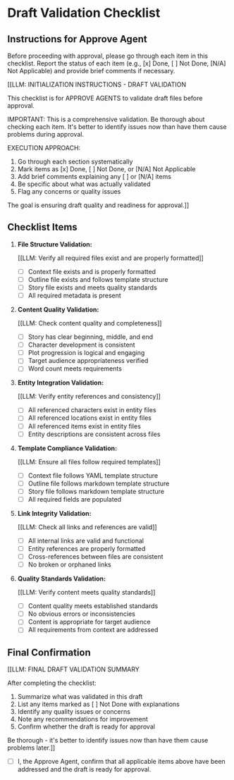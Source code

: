 <!-- Powered by BMAD™ Core -->

# Draft Validation Checklist

## Instructions for Approve Agent

Before proceeding with approval, please go through each item in this checklist. Report the status of each item (e.g., [x] Done, [ ] Not Done, [N/A] Not Applicable) and provide brief comments if necessary.

[[LLM: INITIALIZATION INSTRUCTIONS - DRAFT VALIDATION

This checklist is for APPROVE AGENTS to validate draft files before approval.

IMPORTANT: This is a comprehensive validation. Be thorough about checking each item. It's better to identify issues now than have them cause problems during approval.

EXECUTION APPROACH:

1. Go through each section systematically
2. Mark items as [x] Done, [ ] Not Done, or [N/A] Not Applicable
3. Add brief comments explaining any [ ] or [N/A] items
4. Be specific about what was actually validated
5. Flag any concerns or quality issues

The goal is ensuring draft quality and readiness for approval.]]

## Checklist Items

1. **File Structure Validation:**

   [[LLM: Verify all required files exist and are properly formatted]]
   - [ ] Context file exists and is properly formatted
   - [ ] Outline file exists and follows template structure
   - [ ] Story file exists and meets quality standards
   - [ ] All required metadata is present

2. **Content Quality Validation:**

   [[LLM: Check content quality and completeness]]
   - [ ] Story has clear beginning, middle, and end
   - [ ] Character development is consistent
   - [ ] Plot progression is logical and engaging
   - [ ] Target audience appropriateness verified
   - [ ] Word count meets requirements

3. **Entity Integration Validation:**

   [[LLM: Verify entity references and consistency]]
   - [ ] All referenced characters exist in entity files
   - [ ] All referenced locations exist in entity files
   - [ ] All referenced items exist in entity files
   - [ ] Entity descriptions are consistent across files

4. **Template Compliance Validation:**

   [[LLM: Ensure all files follow required templates]]
   - [ ] Context file follows YAML template structure
   - [ ] Outline file follows markdown template structure
   - [ ] Story file follows markdown template structure
   - [ ] All required fields are populated

5. **Link Integrity Validation:**

   [[LLM: Check all links and references are valid]]
   - [ ] All internal links are valid and functional
   - [ ] Entity references are properly formatted
   - [ ] Cross-references between files are consistent
   - [ ] No broken or orphaned links

6. **Quality Standards Validation:**

   [[LLM: Verify content meets quality standards]]
   - [ ] Content quality meets established standards
   - [ ] No obvious errors or inconsistencies
   - [ ] Content is appropriate for target audience
   - [ ] All requirements from context are addressed

## Final Confirmation

[[LLM: FINAL DRAFT VALIDATION SUMMARY

After completing the checklist:

1. Summarize what was validated in this draft
2. List any items marked as [ ] Not Done with explanations
3. Identify any quality issues or concerns
4. Note any recommendations for improvement
5. Confirm whether the draft is ready for approval

Be thorough - it's better to identify issues now than have them cause problems later.]]

- [ ] I, the Approve Agent, confirm that all applicable items above have been addressed and the draft is ready for approval.
